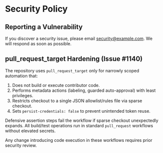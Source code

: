 # Security Policy

## Reporting a Vulnerability

If you discover a security issue, please email security@example.com.
We will respond as soon as possible.

## pull_request_target Hardening (Issue #1140)

The repository uses `pull_request_target` only for narrowly scoped automation that:
1. Does not build or execute contributor code.
2. Performs metadata actions (labeling, guarded auto-approval) with least privileges.
3. Restricts checkout to a single JSON allowlist/rules file via sparse checkout.
4. Sets `persist-credentials: false` to prevent unintended token reuse.

Defensive assertion steps fail the workflow if sparse checkout unexpectedly expands.
All build/test operations run in standard `pull_request` workflows without elevated secrets.

Any change introducing code execution in these workflows requires prior security review.
